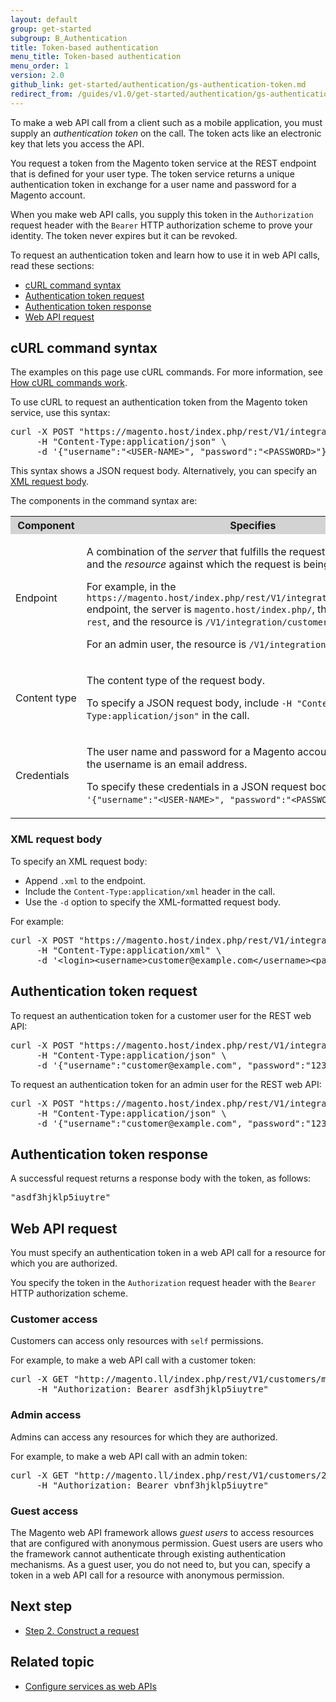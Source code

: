 ```yaml
---
layout: default
group: get-started
subgroup: B_Authentication
title: Token-based authentication
menu_title: Token-based authentication
menu_order: 1
version: 2.0
github_link: get-started/authentication/gs-authentication-token.md
redirect_from: /guides/v1.0/get-started/authentication/gs-authentication-token.html
---
```


<p>To make a web API call from a client such as a mobile application, you must supply an <i>authentication token</i> on the call. The token acts like an electronic key that lets you access the API.</p>
<p>You request a token from the Magento token service at the REST endpoint that is defined for your user type. The token service returns
   a unique authentication token in exchange for a user name and password for a Magento account.
</p>
<p>When you make web API calls, you supply this token in the <code>Authorization</code> request header with the <code>Bearer</code> HTTP authorization scheme to prove your identity. The token never expires but it can be revoked.</p>
<p>To request an authentication token and learn how to use it in web API calls, read these sections:</p>
<ul>
   <li><a href="#curl-command-syntax">cURL command syntax</a></li>
   <li><a href="#auth-request">Authentication token request</a></li>
   <li><a href="#auth-response">Authentication token response</a></li>
   <li><a href="#web-api-access">Web API request</a></li>
</ul>
<a name="curl-command-syntax"></a>
<h2>cURL command syntax</h2>
<p>The examples on this page use cURL commands. For more information, see
   <a href="{{page.baseurl}}get-started/gs-curl.html">How cURL commands work</a>.
</p>
<p>To use cURL to request an authentication token from the Magento token service, use this syntax:</p>
<pre>curl -X POST "https://magento.host/index.php/rest/V1/integration/{customer|admin}/token" \
     -H "Content-Type:application/json" \
     -d '{"username":"&lt;USER-NAME&gt;", "password":"&lt;PASSWORD&gt;"}'</pre>
<p>This syntax shows a JSON request body. Alternatively, you can specify an <a href="#xml-auth-request-syntax">XML request body</a>.</p>
<p>The components in the command syntax are:</p>
<table style="width:100%">
   <tr bgcolor="lightgray">
      <th>Component</th>
      <th>Specifies</th>
   </tr>
   <tr>
      <td>Endpoint</td>
      <td>
         <p>A combination of the <i>server</i> that fulfills the request, the web service, and the <i>resource</i> against which the request is being made.</p>
         <p>For example, in the <code>https://magento.host/index.php/rest/V1/integration/customer/token</code> endpoint, the server is <code>magento.host/index.php/</code>, the web service is <code>rest</code>, and the resource is <code>/V1/integration/customer/token</code>.</p>
         <p>For an admin user, the resource is <code>/V1/integration/admin/token</code>.</p>
      </td>
   </tr>
   <tr>
      <td>Content&nbsp;type</td>
      <td>
         <p>The content type of the request body.</p>
         <p>To specify a JSON request body, include <code>-H&nbsp;"Content-Type:application/json"</code> in the call.</p>
      </td>
   </tr>
   <tr>
      <td>Credentials</td>
      <td>
         <p>The user name and password for a Magento account. For customers, the username is an email address.</p>
         <p>To specify these credentials in a JSON request body, include <code>-d '{"username":"&lt;USER-NAME&gt;", "password":"&lt;PASSWORD&gt;"}'</code> in the call.</p>
      </td>
   </tr>
</table>
<a name="xml-auth-request-syntax"></a>
<h3>XML request body</h3>
<p>To specify an XML request body:</p>
<ul>
   <li>Append <code>.xml</code> to the endpoint.</li>
   <li>Include the <code>Content-Type:application/xml</code> header in the call.</li>
   <li>Use the <code>-d</code> option to specify the XML-formatted request body.</li>
</ul>
<p>For example:</p>
<pre>curl -X POST "https://magento.host/index.php/rest/V1/integration/customer/token" \
     -H "Content-Type:application/xml" \
     -d '&lt;login>&lt;username>customer@example.com&lt;/username>&lt;password>123123q&lt;/password>&lt;/login>'</pre>
<a name="auth-request"></a>
<h2>Authentication token request</h2>
<p>To request an authentication token for a customer user for the REST web API:</p>
<pre>curl -X POST "https://magento.host/index.php/rest/V1/integration/customer/token" \
     -H "Content-Type:application/json" \
     -d '{"username":"customer@example.com", "password":"123123q"}'</pre>
<p>To request an authentication token for an admin user for the REST web API:</p>
<pre>curl -X POST "https://magento.host/index.php/rest/V1/integration/admin/token" \
     -H "Content-Type:application/json" \
     -d '{"username":"customer@example.com", "password":"123123q"}'</pre>
<a name="auth-response"></a>
<h2>Authentication token response</h2>
<p>A successful request returns a response body with the token, as follows:</p>
<pre>"asdf3hjklp5iuytre"</pre>
<a name="web-api-access"></a>
<h2>Web API request</h2>
<p>You must specify an authentication token in a web API call for a resource for which you are authorized.</p>
<p>You specify the token in the <code>Authorization</code> request header with the <code>Bearer</code> HTTP authorization scheme.</p>
<h3>Customer access</h3>
<p>Customers can access only resources with <code>self</code> permissions.</p>
<p>For example, to make a web API call with a customer token:</p>
<pre>curl -X GET "http://magento.ll/index.php/rest/V1/customers/me" \
     -H "Authorization: Bearer asdf3hjklp5iuytre"</pre>
<h3>Admin access</h3>
<p>Admins can access any resources for which they are authorized.</p>
<p>For example, to make a web API call with an admin token:</p>
<pre>curl -X GET "http://magento.ll/index.php/rest/V1/customers/2" \
     -H "Authorization: Bearer vbnf3hjklp5iuytre"</pre>
<h3>Guest access</h3>
<p>The Magento web API framework allows <i>guest users</i> to access resources that are configured with anonymous permission. Guest users are users who the framework cannot authenticate through existing authentication
   mechanisms. As a guest user, you do not need to, but you can, specify a token in a web API call for a resource with anonymous permission.
</p>
<h2>Next step</h2>
<ul>
   <li><a href="{{page.baseurl}}/get-started/gs-web-api-request.html">Step 2. Construct a request</a></li>
</ul>
<h2>Related topic</h2>
<ul>

   <li><a href="{{page.baseurl}}extension-dev-guide/service-contracts/service-to-web-service.html">Configure services as web APIs</a></li>
</ul>
